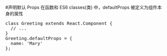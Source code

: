 #声明默认 Props
在函数和 ES6 classes(类) 中，defaultProps 被定义为组件本身的属性
<pre>class Greeting extends React.Component {
  // ...
}
Greeting.defaultProps = {
  name: 'Mary'
};</pre>